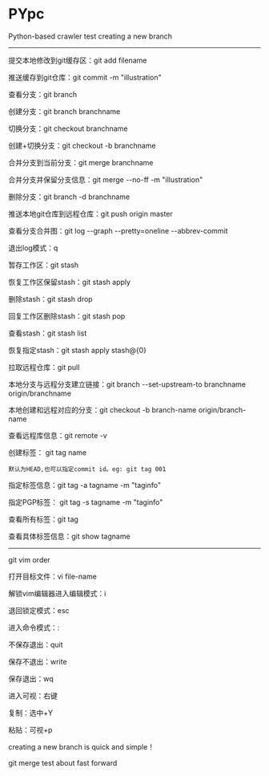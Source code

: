 # PYpc
Python-based crawler test
creating a new branch

--------------------------------------------
提交本地修改到git缓存区：git add filename

推送缓存到git仓库：git commit -m "illustration"

查看分支：git branch

创建分支：git branch branchname

切换分支：git checkout branchname

创建+切换分支：git checkout -b branchname

合并分支到当前分支：git merge branchname

合并分支并保留分支信息：git merge --no-ff -m "illustration"

删除分支：git branch -d branchname

推送本地git仓库到远程仓库：git push origin master

查看分支合并图：git log --graph --pretty=oneline --abbrev-commit

退出log模式：q

暂存工作区：git stash

恢复工作区保留stash：git stash apply

删除stash：git stash drop

回复工作区删除stash：git stash pop

查看stash：git stash list

恢复指定stash：git stash apply stash@{0}

拉取远程仓库：git pull

本地分支与远程分支建立链接：git branch --set-upstream-to branchname origin/branchname

本地创建和远程对应的分支：git checkout -b branch-name origin/branch-name

查看远程库信息：git remote -v

创建标签： git tag name

	默认为HEAD,也可以指定commit id。eg: git tag 001

指定标签信息：git tag -a tagname -m "taginfo"

指定PGP标签： git tag -s tagname -m "taginfo"

查看所有标签：git tag

查看具体标签信息：git show tagname








--------------------------------------------

git vim order


打开目标文件：vi file-name

解锁vim编辑器进入编辑模式：i

退回锁定模式：esc

进入命令模式：:

不保存退出：quit

保存不退出：write

保存退出：wq

进入可视：右键

复制：选中+Y

粘贴：可视+p

creating a new branch is quick and simple！

git merge test about fast forward






